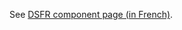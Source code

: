 See [DSFR component page (in French)](https://www.systeme-de-design.gouv.fr/elements-d-interface/composants/lien).

